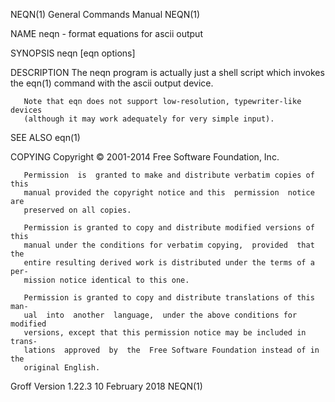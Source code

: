 NEQN(1)                    General Commands Manual                    NEQN(1)

NAME
       neqn - format equations for ascii output

SYNOPSIS
       neqn [eqn options]

DESCRIPTION
       The  neqn  program  is  actually just a shell script which invokes the
       eqn(1) command with the ascii output device.

       Note that eqn does not support low-resolution, typewriter-like devices
       (although it may work adequately for very simple input).

SEE ALSO
       eqn(1)

COPYING
       Copyright © 2001-2014 Free Software Foundation, Inc.

       Permission  is  granted to make and distribute verbatim copies of this
       manual provided the copyright notice and this  permission  notice  are
       preserved on all copies.

       Permission is granted to copy and distribute modified versions of this
       manual under the conditions for verbatim copying,  provided  that  the
       entire resulting derived work is distributed under the terms of a per‐
       mission notice identical to this one.

       Permission is granted to copy and distribute translations of this man‐
       ual  into  another  language,  under the above conditions for modified
       versions, except that this permission notice may be included in trans‐
       lations  approved  by  the  Free Software Foundation instead of in the
       original English.

Groff Version 1.22.3           10 February 2018                       NEQN(1)
